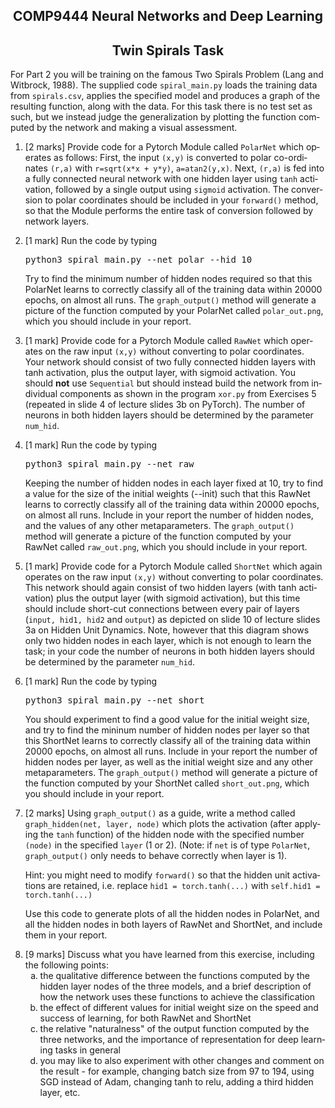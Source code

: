 
<!DOCTYPE HTML PUBLIC "-//IETF//DTD HTML 2.0//EN">
<HTML>
<HEAD>
</HEAD>
<BODY LANG="EN">
<h2 align=center>COMP9444 Neural Networks and Deep Learning</h2>
<h2 align=center>Twin Spirals Task</h2>
For Part 2 you will be training on the famous
Two Spirals Problem (Lang and Witbrock, 1988).
The supplied code
<code>spiral_main.py</code>
loads the training data from
<code>spirals.csv</code>,
applies the specified model and produces a graph of the resulting function,
along with the data.
For this task there is no test set as such,
but we instead judge the generalization
by plotting the function computed by the network
and making a visual assessment.
<ol>
<li> [2 marks]
Provide code for a Pytorch Module called
<code>PolarNet</code>
which operates as follows:
First, the input <code>(x,y)</code> is converted
to polar co-ordinates <code>(r,a)</code> with
<code>r=sqrt(x*x + y*y)</code>, <code>a=atan2(y,x)</code>.
Next, <code>(r,a)</code> is fed into a 
fully connected neural network with one hidden layer using <code>tanh</code>
activation, followed by a single output using <code>sigmoid</code>
activation. The conversion to polar coordinates should be
included in your <code>forward()</code> method, so that the
Module performs the entire task of conversion followed by
network layers.
<p>
<li> [1 mark]
Run the code by typing
<pre>
python3 spiral_main.py --net polar --hid 10
</pre>
Try to find the minimum number of hidden nodes required
so that this PolarNet
learns to correctly classify all of the training data
within 20000 epochs, on almost all runs.
The <code>graph_output()</code> method will generate a picture of the function
computed by your PolarNet called <code>polar_out.png</code>,
which you should include in your report.
<p>
<li> [1 mark]
Provide code for a Pytorch Module called
<code>RawNet</code>
which operates on the raw input <code>(x,y)</code>
without converting to polar coordinates.
Your network should consist of two fully connected hidden layers
with tanh activation, plus the output layer, with sigmoid activation.
You should <b>not</b> use <code>Sequential</code> but should instead
build the network from individual components as shown
in the program <code>xor.py</code> from Exercises 5
(repeated in slide 4 of lecture slides 3b on PyTorch).
The number of neurons in both
hidden layers should be determined by the parameter <code>num_hid</code>.
<p>
<li> [1 mark]
Run the code by typing
<pre>
python3 spiral_main.py --net raw
</pre>
Keeping the number of hidden nodes in each layer fixed at 10,
try to find a value for the size of the initial weights (--init)
such that this RawNet learns to correctly classify all of the training data
within 20000 epochs, on almost all runs.
Include in your report the number of hidden nodes,
and the values of any other metaparameters.
The <code>graph_output()</code> method will generate a picture of the function
computed by your RawNet called <code>raw_out.png</code>,
which you should include in your report.
<p>
<li> [1 mark]
Provide code for a Pytorch Module called
<code>ShortNet</code>
which again operates on the raw input <code>(x,y)</code>
without converting to polar coordinates.
This network should again consist of two hidden layers (with tanh activation)
plus the output layer (with sigmoid activation),
but this time should include short-cut connections
between every pair of layers (<code>input, hid1, hid2</code> and <code>output</code>)
as depicted on slide 10 of lecture slides 3a on Hidden Unit Dynamics.
Note, however that this diagram shows only two hidden nodes in each
layer, which is not enough to learn the task;
in your code the number of neurons in both
hidden layers should be determined by the parameter <code>num_hid</code>.
<p>
<li> [1 mark]
Run the code by typing
<pre>
python3 spiral_main.py --net short
</pre>
You should experiment to find a good value for the initial weight size,
and try to find the mininum number of hidden nodes per layer
so that this ShortNet
learns to correctly classify all of the training data
within 20000 epochs, on almost all runs.
Include in your report the number of hidden nodes per layer,
as well as the initial weight size and any other metaparameters.
The <code>graph_output()</code> method will generate a picture of the function
computed by your ShortNet called <code>short_out.png</code>,
which you should include in your report.
<p>
<li> [2 marks]
Using <code>graph_output()</code> as a guide, write a method called
<code>graph_hidden(net, layer, node)</code>
which plots the activation
(after applying the <code>tanh</code> function) of
the hidden node with the specified number <code>(node)</code>
in the specified <code>layer</code> (1 or 2).
(Note: if <code>net</code> is of type <code>PolarNet</code>,
<code>graph_output()</code> only needs to behave correctly when layer is 1).
<p>
Hint: you might need to modify <code>forward()</code>
so that the hidden unit activations are retained, i.e.
replace <code>hid1 = torch.tanh(...)</code> with
<code>self.hid1 = torch.tanh(...)</code>
<p>
Use this code to generate plots of all the hidden nodes
in PolarNet, and all the hidden nodes in both layers of
RawNet and ShortNet,
and include them in your report.
<p>
<li> [9 marks]
Discuss what you have learned from this exercise,
including the following points:
<ol type="a">
<li> the qualitative difference between the functions
computed by the hidden layer nodes of
the three models, and a brief description of how
the network uses these functions to achieve the classification
<li> the effect of different values for initial weight size
on the speed and success of learning, for both RawNet and ShortNet
<li> the relative "naturalness" of the output function computed
by the three networks, and the importance of representation
for deep learning tasks in general
<li> you may like to also experiment with other changes
and comment on the result - for example,
changing batch size from 97 to 194,
using SGD instead of Adam,  
changing tanh to relu, adding a third hidden layer, etc.
</ol>

</ol>
</BODY>
</HTML>
